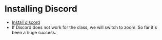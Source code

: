 # Installing Discord

 - [Install discord](https://discord.com/download)
 - If Discord does not work for the class, we will switch to zoom. So far it's been a huge success.

